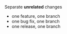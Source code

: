 Separate **unrelated** changes

- one feature, one branch
- one bug fix, one branch
- one release, one branch
